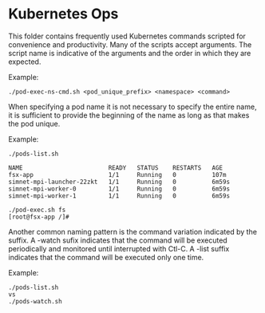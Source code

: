 # Kubernetes Ops

This folder contains frequently used Kubernetes commands scripted for convenience and productivity.
Many of the scripts accept arguments. 
The script name is indicative of the arguments and the order in which they are expected.

Example:
```
./pod-exec-ns-cmd.sh <pod_unique_prefix> <namespace> <command>
```

When specifying a pod name it is not necessary to specify the entire name, it is sufficient to provide the beginning of the name as long as that makes the pod unique. 

Example:
```
./pods-list.sh

NAME                        READY   STATUS    RESTARTS   AGE
fsx-app                     1/1     Running   0          107m
simnet-mpi-launcher-22zkt   1/1     Running   0          6m59s
simnet-mpi-worker-0         1/1     Running   0          6m59s
simnet-mpi-worker-1         1/1     Running   0          6m59s

./pod-exec.sh fs
[root@fsx-app /]#
```
Another common naming pattern is the command variation indicated by the suffix. 
A -watch sufix indicates that the command will be executed periodically and monitored until interrupted with Ctl-C.
A -list suffix indicates that the command will be executed only one time.

Example:
```
./pods-list.sh
vs
./pods-watch.sh
```
